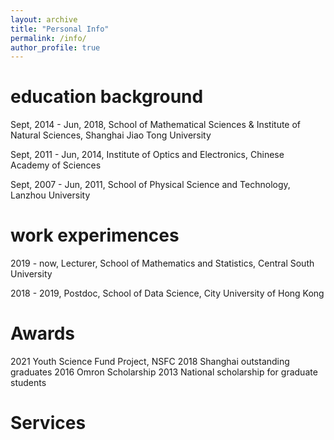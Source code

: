 ```yaml
---
layout: archive
title: "Personal Info"
permalink: /info/
author_profile: true
---
```



education background
======
Sept, 2014 - Jun, 2018, School of Mathematical Sciences & Institute of Natural Sciences, Shanghai Jiao Tong University

Sept, 2011 - Jun, 2014, Institute of Optics and Electronics, Chinese Academy of Sciences 

Sept, 2007 - Jun, 2011, School of Physical Science and Technology, Lanzhou University


work experimences
======
2019 - now,  Lecturer, School of Mathematics and Statistics, Central South University

2018 - 2019, Postdoc, School of Data Science, City University of Hong Kong

Awards
======
2021 Youth Science Fund Project, NSFC
2018 Shanghai outstanding graduates
2016 Omron Scholarship 
2013 National scholarship for graduate students

Services
======